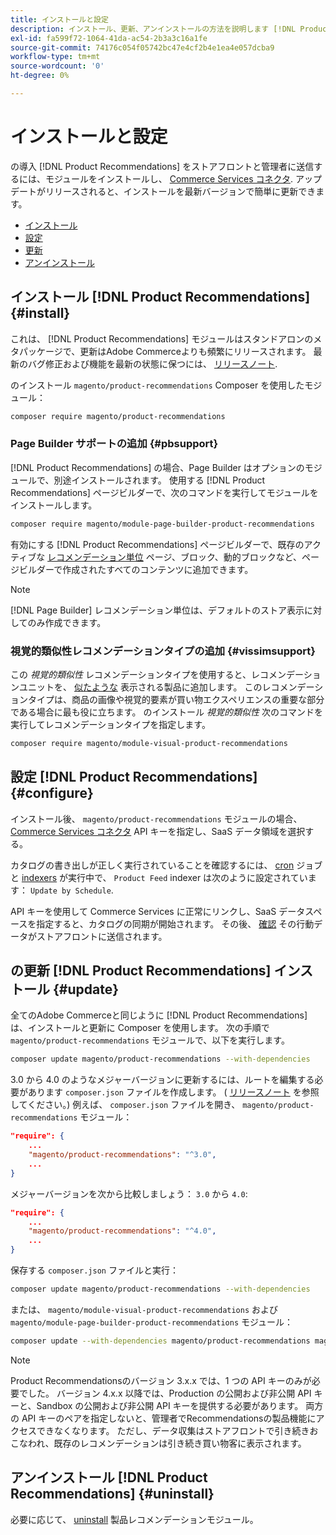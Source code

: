 ```yaml
---
title: インストールと設定
description: インストール、更新、アンインストールの方法を説明します [!DNL Product Recommendations].
exl-id: fa599f72-1064-41da-ac54-2b3a3c16a1fe
source-git-commit: 74176c054f05742bc47e4cf2b4e1ea4e057dcba9
workflow-type: tm+mt
source-wordcount: '0'
ht-degree: 0%

---
```


# インストールと設定

の導入 [!DNL Product Recommendations] をストアフロントと管理者に送信するには、モジュールをインストールし、 [Commerce Services コネクタ](../landing/saas.md). アップデートがリリースされると、インストールを最新バージョンで簡単に更新できます。

- [インストール](#install)
- [設定](#configure)
- [更新](#update)
- [アンインストール](#uninstall)

## インストール [!DNL Product Recommendations] {#install}

これは、 [!DNL Product Recommendations] モジュールはスタンドアロンのメタパッケージで、更新はAdobe Commerceよりも頻繁にリリースされます。 最新のバグ修正および機能を最新の状態に保つには、 [リリースノート](release-notes.md).

のインストール `magento/product-recommendations` Composer を使用したモジュール：

```bash
composer require magento/product-recommendations
```

### Page Builder サポートの追加 {#pbsupport}

[!DNL Product Recommendations] の場合、Page Builder はオプションのモジュールで、別途インストールされます。 使用する [!DNL Product Recommendations] ページビルダーで、次のコマンドを実行してモジュールをインストールします。

```bash
composer require magento/module-page-builder-product-recommendations
```

有効にする [!DNL Product Recommendations] ページビルダーで、既存のアクティブな [レコメンデーション単位](https://docs.magento.com/user-guide/cms/page-builder-add-recommendations.html) ページ、ブロック、動的ブロックなど、ページビルダーで作成されたすべてのコンテンツに追加できます。

>[!NOTE]
>
>[!DNL Page Builder] レコメンデーション単位は、デフォルトのストア表示に対してのみ作成できます。

### 視覚的類似性レコメンデーションタイプの追加 {#vissimsupport}

この _視覚的類似性_ レコメンデーションタイプを使用すると、レコメンデーションユニットを、 [似たような](type.md#visualsim) 表示される製品に追加します。 このレコメンデーションタイプは、商品の画像や視覚的要素が買い物エクスペリエンスの重要な部分である場合に最も役に立ちます。 のインストール _視覚的類似性_ 次のコマンドを実行してレコメンデーションタイプを指定します。

```bash
composer require magento/module-visual-product-recommendations
```

## 設定 [!DNL Product Recommendations] {#configure}

インストール後、 `magento/product-recommendations` モジュールの場合、 [Commerce Services コネクタ](https://docs.magento.com/user-guide/configuration/services/saas.html) API キーを指定し、SaaS データ領域を選択する。

カタログの書き出しが正しく実行されていることを確認するには、 [cron](https://devdocs.magento.com/guides/v2.4/config-guide/cli/config-cli-subcommands-cron.html) ジョブと [indexers](https://devdocs.magento.com/guides/v2.4/config-guide/cli/config-cli-subcommands-index.html) が実行中で、 `Product Feed` indexer は次のように設定されています： `Update by Schedule`.

API キーを使用して Commerce Services に正常にリンクし、SaaS データスペースを指定すると、カタログの同期が開始されます。 その後、 [確認](verify.md) その行動データがストアフロントに送信されます。

## の更新 [!DNL Product Recommendations] インストール {#update}

全てのAdobe Commerceと同じように [!DNL Product Recommendations] は、インストールと更新に Composer を使用します。 次の手順で `magento/product-recommendations` モジュールで、以下を実行します。

```bash
composer update magento/product-recommendations --with-dependencies
```

3.0 から 4.0 のようなメジャーバージョンに更新するには、ルートを編集する必要があります `composer.json` ファイルを作成します。 ( [リリースノート](release-notes.md) を参照してください。) 例えば、 `composer.json` ファイルを開き、 `magento/product-recommendations` モジュール：

```json
"require": {
    ...
    "magento/product-recommendations": "^3.0",
    ...
}
```

メジャーバージョンを次から比較しましょう： `3.0` から `4.0`:

```json
"require": {
    ...
    "magento/product-recommendations": "^4.0",
    ...
}
```

保存する `composer.json` ファイルと実行：

```bash
composer update magento/product-recommendations --with-dependencies
```

または、 `magento/module-visual-product-recommendations` および `magento/module-page-builder-product-recommendations` モジュール：

```bash
composer update --with-dependencies magento/product-recommendations magento/module-visual-product-recommendations magento/module-page-builder-product-recommendations
```

>[!NOTE]
>
> Product Recommendationsのバージョン 3.x.x では、1 つの API キーのみが必要でした。 バージョン 4.x.x 以降では、Production の公開および非公開 API キーと、Sandbox の公開および非公開 API キーを提供する必要があります。 両方の API キーのペアを指定しないと、管理者でRecommendationsの製品機能にアクセスできなくなります。 ただし、データ収集はストアフロントで引き続きおこなわれ、既存のレコメンデーションは引き続き買い物客に表示されます。

## アンインストール [!DNL Product Recommendations] {#uninstall}

必要に応じて、 [uninstall](https://devdocs.magento.com/guides/v2.4/install-gde/install/cli/install-cli-uninstall-mods.html) 製品レコメンデーションモジュール。

